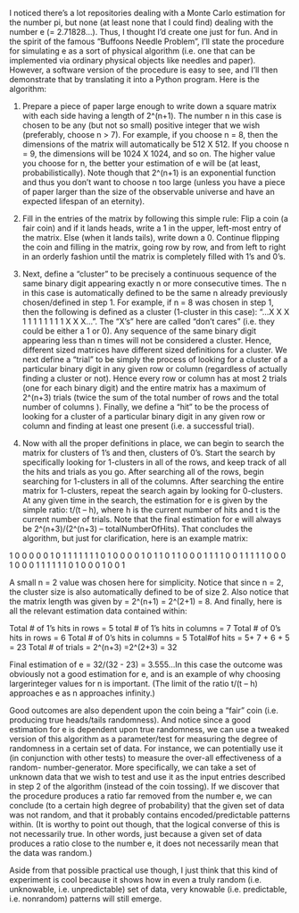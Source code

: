 I noticed there’s a lot repositories dealing with a Monte Carlo estimation for the number pi,
but none (at least none that I could find) dealing with the number e (= 2.71828…). Thus, I
thought I’d create one just for fun. And in the spirit of the famous “Buffoons Needle Problem”,
I’ll state the procedure for simulating e as a sort of physical algorithm (i.e. one that can be
implemented via ordinary physical objects like needles and paper). However, a software version 
of the procedure is easy to see, and I’ll then demonstrate that by translating it into a Python
program. Here is the algorithm:

1)  Prepare a piece of paper large enough to write down a square matrix with each side having a 
length of 2^(n+1). The number n in this case is chosen to be any (but not so small) positive
integer that we wish (preferably, choose n > 7). For example, if you choose n = 8, then the 
dimensions of the matrix will automatically be 512 X 512. If you choose n = 9, the dimensions
will be 1024 X 1024, and so on. The higher value you choose for n, the better your estimation
of e will be (at least, probabilistically). Note though that 2^(n+1) is an exponential function
and thus you don’t want to choose n too large (unless you have a piece of paper larger than the 
size of the observable universe and have an expected lifespan of an eternity).

2) Fill in the entries of the matrix by following this simple rule: Flip a coin (a fair coin) and
if it lands heads, write a 1 in the upper, left-most entry of the matrix. Else (when it lands tails),
write down a 0. Continue flipping the coin and filling in the matrix, going row by row, and from left
to right in an orderly fashion until the matrix is completely filled with 1’s and 0’s.

3) Next, define a “cluster” to be precisely a continuous sequence of the same binary digit appearing
exactly n or more consecutive times. The n in this case is automatically defined to be the same n already
previously chosen/defined in step 1. For example, if n = 8 was chosen in step 1, then the following is
defined as a cluster (1-cluster in this case): “…X X X 1 1 1 1 1 1 1 1 X X X…”. The “X’s” here are called
“don’t cares” (i.e. they could be either a 1 or 0). Any sequence of the same binary digit appearing less 
than n times will not be considered a cluster. Hence, different sized matrices have different sized 
definitions for a cluster. We next define a “trial” to be simply the process of looking for a cluster
of a particular binary digit in any given row or column (regardless of actually finding a cluster or not).
Hence every row or column has at most 2 trials (one for each binary digit) and the entire matrix has a
maximum of 2^(n+3) trials (twice the sum of the total number of rows and the total number of columns ).
Finally, we define a “hit” to be the process of looking for a cluster of a particular binary digit in any
given row or column and finding at least one present (i.e. a successful trial). 

4) Now with all the proper definitions in place, we can begin to search the matrix for clusters of 1’s and
then, clusters of 0’s. Start the search by specifically looking for 1-clusters in all of the rows, and keep
track of all the hits and trials as you go. After searching all of the rows, begin searching for 1-clusters
in all of the columns. After searching the entire matrix for 1-clusters, repeat the search again by looking
for 0-clusters. At any given time in the search, the estimation for e is given by the simple ratio:
t/(t – h), where h is the current number of hits and t is the current number of trials. Note that the final
estimation for e will always be 2^(n+3)/(2^(n+3) – totalNumberOfHits). That concludes the algorithm, but
just for clarification, here is an example matrix: 

1 0 0 0 0 0 1 0
1 1 1 1 1 1 1 0
1 0 0 0 0 1 0 1
1 0 1 1 0 0 0 1
1 1 1 0 0 1 1 1
1 1 0 0 0 1 0 0
0 1 1 1 1 1 1 0
1 0 0 0 1 0 0 1 
 
A small n = 2 value was chosen here for simplicity. Notice that since n = 2, the cluster size is also
automatically defined to be of size 2. Also notice that the matrix length was given by = 2^(n+1) = 
2^(2+1) = 8. And finally, here is all the relevant estimation data contained within:

Total # of 1’s hits in rows = 5
total # of 1’s hits in columns = 7
Total # of 0’s hits in rows = 6
Total # of 0’s hits in columns = 5
Total#of hits = 5+ 7 + 6 + 5 = 23
Total # of trials = 2^(n+3) =2^(2+3) = 32

Final estimation of e = 32/(32 - 23) = 3.555…In this case the outcome was obviously not a good estimation for e, and is an example of why choosing largerinteger values for n is important. (The limit of the ratio t/(t – h) approaches e as n approaches infinity.)

Good outcomes are also dependent upon the coin being a “fair” coin (i.e. producing true heads/tails randomness).
And notice since a good estimation for e is dependent upon true randomness, we can use a tweaked version of this
algorithm as a parameter/test for measuring the degree of randomness in a certain set of data. For instance, we
can potentially use it (in conjunction with other tests) to measure the over-all effectiveness of a random-
number-generator. More specifically, we can take a set of unknown data that we wish to test and use it as the
input entries described in step 2 of the algorithm (instead of the coin tossing). If we discover that the
procedure produces a ratio far removed from the number e, we can conclude (to a certain high degree of
probability) that the given set of data was not random, and that it probably contains encoded/predictable
patterns within. (It is worthy to point out though, that the logical converse of this is not necessarily true.
In other words, just because a given set of data produces a ratio close to the number e, it does not necessarily
mean that the data was random.)

Aside from that possible practical use though, I just think that this kind of experiment is cool because it shows
how in even a truly random (i.e. unknowable, i.e. unpredictable) set of data, very knowable (i.e. predictable, 
i.e. nonrandom) patterns will still emerge.

